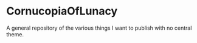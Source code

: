 # CornucopiaOfLunacy
A general repository of the various things I want to publish with no central theme.
